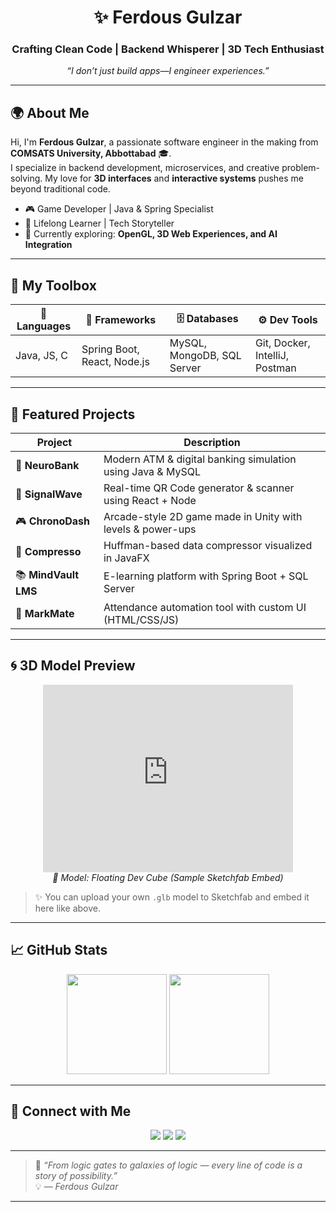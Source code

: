 <!-- README.md -->

<h1 align="center">✨ Ferdous Gulzar</h1>
<h3 align="center">Crafting Clean Code | Backend Whisperer | 3D Tech Enthusiast</h3>

<p align="center">
  <em>“I don’t just build apps—I engineer experiences.”</em>
</p>

---

## 🌍 About Me

Hi, I'm **Ferdous Gulzar**, a passionate software engineer in the making from **COMSATS University, Abbottabad** 🎓.  
I specialize in backend development, microservices, and creative problem-solving. My love for **3D interfaces** and **interactive systems** pushes me beyond traditional code.

- 🎮 Game Developer | Java & Spring Specialist
- 🧠 Lifelong Learner | Tech Storyteller
- 🌱 Currently exploring: **OpenGL, 3D Web Experiences, and AI Integration**

---

## 🧰 My Toolbox

| 🧠 Languages | 🚀 Frameworks | 🗄️ Databases | ⚙️ Dev Tools |
|-------------|---------------|--------------|--------------|
| Java, JS, C | Spring Boot, React, Node.js | MySQL, MongoDB, SQL Server | Git, Docker, IntelliJ, Postman |

---

## 🧠 Featured Projects

| Project | Description |
|--------|-------------|
| 🎯 **NeuroBank** | Modern ATM & digital banking simulation using Java & MySQL |
| 📡 **SignalWave** | Real-time QR Code generator & scanner using React + Node |
| 🎮 **ChronoDash** | Arcade-style 2D game made in Unity with levels & power-ups |
| 🧬 **Compresso** | Huffman-based data compressor visualized in JavaFX |
| 📚 **MindVault LMS** | E-learning platform with Spring Boot + SQL Server |
| 📅 **MarkMate** | Attendance automation tool with custom UI (HTML/CSS/JS) |

---

## 🌀 3D Model Preview

<p align="center">
  <iframe title="3D Portfolio Model" frameborder="0" width="400" height="300"
    allowfullscreen mozallowfullscreen="true" webkitallowfullscreen="true"
    src="https://sketchfab.com/models/3d1efb1cf50b4f57bd2e2ad8d4ccfb90/embed">
  </iframe>
  <br/>
  <em>🧊 Model: Floating Dev Cube (Sample Sketchfab Embed)</em>
</p>

> ✨ You can upload your own `.glb` model to Sketchfab and embed it here like above.

---

## 📈 GitHub Stats

<p align="center">
  <img src="https://github-readme-stats.vercel.app/api?username=ferdousgulzar&show_icons=true&theme=gruvbox&count_private=true" height="160"/>
  <img src="https://github-readme-streak-stats.herokuapp.com/?user=ferdousgulzar&theme=gruvbox&date_format=M%20j%5B%2C%20Y%5D" height="160"/>
</p>

---

## 🔗 Connect with Me

<p align="center">
  <a href="https://github.com/ferdousgulzar"><img src="https://img.shields.io/badge/GitHub-%23121011.svg?style=for-the-badge&logo=github&logoColor=white"/></a>
  <a href="https://linkedin.com/in/ferdousgulzar"><img src="https://img.shields.io/badge/LinkedIn-%230077B5.svg?style=for-the-badge&logo=linkedin&logoColor=white"/></a>
  <a href="mailto:ferdousgulzar@example.com"><img src="https://img.shields.io/badge/Gmail-%23D14836.svg?style=for-the-badge&logo=gmail&logoColor=white"/></a>
</p>

---

> 🧠 *“From logic gates to galaxies of logic — every line of code is a story of possibility.”*  
> 💡 *— Ferdous Gulzar*

---
